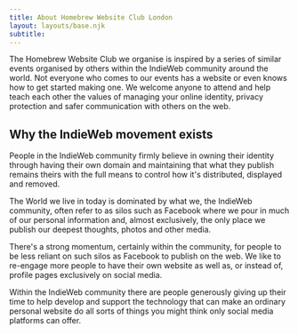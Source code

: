 ```yaml
---
title: About Homebrew Website Club London
layout: layouts/base.njk
subtitle:
---
```

The Homebrew Website Club we organise is inspired by a series of similar events organised by others within the IndieWeb community around the world. Not everyone who comes to our events has a website or even knows how to get started making one. We welcome anyone to attend and help teach each other the values of managing your online identity, privacy protection and safer communication with others on the web.

## Why the IndieWeb movement exists
People in the IndieWeb community firmly believe in owning their identity through having their own domain and maintaining that what they publish remains theirs with the full means to control how it's distributed, displayed and removed.

The World we live in today is dominated by what we, the IndieWeb community, often refer to as silos such as Facebook where we pour in much of our personal information and, almost exclusively, the only place we publish our deepest thoughts, photos and other media.

There's a strong momentum, certainly within the community, for people to be less reliant on such silos as Facebook to publish on the web. We like to re-engage more people to have their own website as well as, or instead of, profile pages exclusively on social media.

Within the IndieWeb community there are people generously giving up their time to help develop and support the technology that can make an ordinary personal website do all sorts of things you might think only social media platforms can offer.
